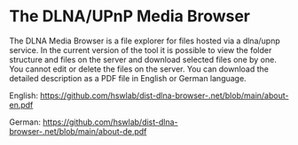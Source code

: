 # The DLNA/UPnP Media Browser
The DLNA Media Browser is a file explorer for files hosted via a dlna/upnp service. In the current version of the tool it is possible to view the folder structure and files on the server and download selected files one by one. You cannot edit or delete the files on the server. You can download the detailed description as a PDF file in English or German language.

English: https://github.com/hswlab/dist-dlna-browser-.net/blob/main/about-en.pdf

German: https://github.com/hswlab/dist-dlna-browser-.net/blob/main/about-de.pdf

